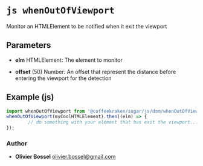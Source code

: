 


<!-- @namespace    sugar.js.dom -->
<!-- @name    whenOutOfViewport -->

# ```js whenOutOfViewport ```


Monitor an HTMLElement to be notified when it exit the viewport

## Parameters

- **elm**  HTMLElement: The element to monitor

- **offset** (50) Number: An offset that represent the distance before entering the viewport for the detection



## Example (js)

```js
import whenOutOfViewport from '@coffeekraken/sugar/js/dom/whenOutOfViewport'
whenOutOfViewport(myCoolHTMLElement).then((elm) => {
		// do something with your element that has exit the viewport...
});
```


### Author
- **Olivier Bossel** <a href="mailto:olivier.bossel@gmail.com">olivier.bossel@gmail.com</a> 



